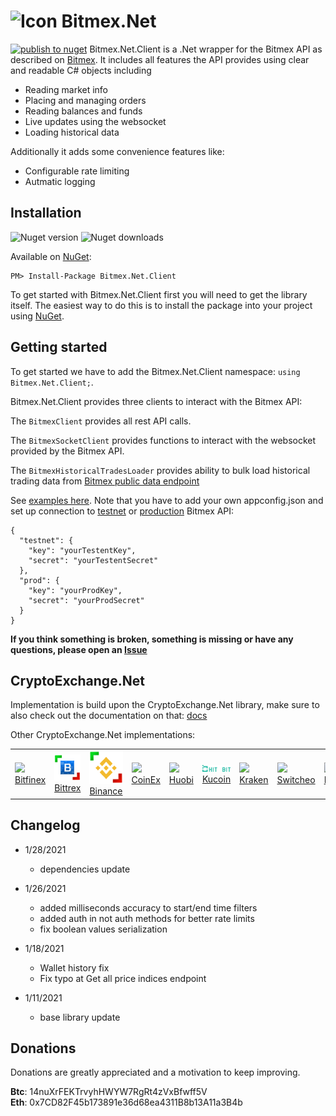 # ![Icon](https://github.com/ridicoulous/Bitmex.Net/blob/master/Bitmex.Net/Icon/icon.png?raw=true) Bitmex.Net 

[![publish to nuget](https://github.com/ridicoulous/Bitmex.Net/actions/workflows/publish.yml/badge.svg)](https://github.com/ridicoulous/Bitmex.Net/actions/workflows/publish.yml)
Bitmex.Net.Client is a .Net wrapper for the Bitmex API as described on [Bitmex](https://www.bitmex.com/api/explorer/). It includes all features the API provides using clear and readable C# objects including 
* Reading market info
* Placing and managing orders
* Reading balances and funds
* Live updates using the websocket
* Loading historical data

Additionally it adds some convenience features like:
* Configurable rate limiting
* Autmatic logging
## Installation
![Nuget version](https://img.shields.io/nuget/v/Bitmex.Net.Client.svg) ![Nuget downloads](https://img.shields.io/nuget/dt/Bitmex.Net.Client.svg)

Available on [NuGet](https://www.nuget.org/packages/Bitmex.Net.Client/):
```
PM> Install-Package Bitmex.Net.Client
```
To get started with Bitmex.Net.Client first you will need to get the library itself. The easiest way to do this is to install the package into your project using [NuGet](https://www.nuget.org/packages/Bitmex.Net.Client/).

## Getting started
To get started we have to add the Bitmex.Net.Client namespace:  `using Bitmex.Net.Client;`.

Bitmex.Net.Client provides three clients to interact with the Bitmex API:

The `BitmexClient` provides all rest API calls.

The `BitmexSocketClient` provides functions to interact with the websocket provided by the Bitmex API.

The `BitmexHistoricalTradesLoader` provides ability to bulk load historical trading data from [Bitmex public data endpoint](https://www.bitmex.com/app/apiOverview#Historical-Data)

See [examples here](https://github.com/ridicoulous/Bitmex.Net/blob/master/Bitmex.Net.ClientExample/Program.cs). Note that you have to add your own appconfig.json and set up connection to [testnet](https://testnet.bitmex.com/) or [production](https://bitmex.com/) Bitmex API:

```
{
  "testnet": {
    "key": "yourTestentKey",
    "secret": "yourTestentSecret"
  },
  "prod": {
    "key": "yourProdKey",
    "secret": "yourProdSecret"
  }  
}
```
**If you think something is broken, something is missing or have any questions, please open an [Issue](https://github.com/ridicoulous/Bitmex.Net.Client/issues)**

## CryptoExchange.Net
Implementation is build upon the CryptoExchange.Net library, make sure to also check out the documentation on that: [docs](https://github.com/JKorf/CryptoExchange.Net)

Other CryptoExchange.Net implementations:
<table>
<tr>
<td><a href="https://github.com/JKorf/Bitfinex.Net"><img src="https://github.com/JKorf/Bitfinex.Net/blob/master/Bitfinex.Net/Icon/icon.png?raw=true"></a>
<br />
<a href="https://github.com/JKorf/Bitfinex.Net">Bitfinex</a>
</td>
<td><a href="https://github.com/JKorf/Bittrex.Net"><img src="https://github.com/JKorf/Bittrex.Net/blob/master/Bittrex.Net/Icon/icon.png?raw=true"></a>
<br />
<a href="https://github.com/JKorf/Bittrex.Net">Bittrex</a>
</td>
<td><a href="https://github.com/JKorf/Binance.Net"><img src="https://github.com/JKorf/Binance.Net/blob/master/Binance.Net/Icon/icon.png?raw=true"></a>
<br />
<a href="https://github.com/JKorf/Binance.Net">Binance</a>
</td>
<td><a href="https://github.com/JKorf/CoinEx.Net"><img src="https://github.com/JKorf/CoinEx.Net/blob/master/CoinEx.Net/Icon/icon.png?raw=true"></a>
<br />
<a href="https://github.com/JKorf/CoinEx.Net">CoinEx</a>
</td>
<td><a href="https://github.com/JKorf/Huobi.Net"><img src="https://github.com/JKorf/Huobi.Net/blob/master/Huobi.Net/Icon/icon.png?raw=true"></a>
<br />
<a href="https://github.com/JKorf/Huobi.Net">Huobi</a>
</td>
<td><a href="https://github.com/JKorf/Kucoin.Net"><img src="https://github.com/JKorf/Kucoin.Net/blob/master/Kucoin.Net/Icon/icon.png?raw=true"></a>
<br />
<a href="https://github.com/JKorf/Kucoin.Net">Kucoin</a>
</td>
<td><a href="https://github.com/JKorf/Kraken.Net"><img src="https://github.com/JKorf/Kraken.Net/blob/master/Kraken.Net/Icon/icon.png?raw=true"></a>
<br />
<a href="https://github.com/JKorf/Kraken.Net">Kraken</a>
</td>
<td><a href="https://github.com/Zaliro/Switcheo.Net"><img src="https://github.com/Zaliro/Switcheo.Net/blob/master/Resources/switcheo-coin.png?raw=true"></a>
<br />
<a href="https://github.com/Zaliro/Switcheo.Net">Switcheo</a>
</td>
<td><a href="https://github.com/ridicoulous/LiquidQuoine.Net"><img src="https://github.com/ridicoulous/LiquidQuoine.Net/blob/master/Resources/icon.png?raw=true"></a>
<br />
<a href="https://github.com/ridicoulous/LiquidQuoine.Net">Liquid</a>
</td>
<td><a href="https://github.com/burakoner/OKEx.Net"><img src="https://raw.githubusercontent.com/burakoner/OKEx.Net/master/Okex.Net/Icon/icon.png"></a>
<br />
<a href="https://github.com/burakoner/OKEx.Net">OKEx</a>
</td>
<td><a href="https://github.com/d-ugarov/Exante.Net"><img src="https://github.com/d-ugarov/Exante.Net/blob/master/Exante.Net/Icon/icon.png?raw=true"></a>
<br />
<a href="https://github.com/d-ugarov/Exante.Net">Exante</a>
</td>
</tr>
</table>

## Changelog
* 1/28/2021
  * dependencies update
* 1/26/2021 
  * added milliseconds accuracy to start/end time filters
  * added auth in not auth methods for better rate limits
  * fix boolean values serialization

* 1/18/2021 
  * Wallet history fix
  * Fix typo at Get all price indices endpoint
  
* 1/11/2021 
  * base library update

## Donations
Donations are greatly appreciated and a motivation to keep improving.

**Btc**:  14nuXrFEKTrvyhHWYW7RgRt4zVxBfwff5V  
**Eth**:  0x7CD82F45b173891e36d68ea4311B8b13A11a3B4b
